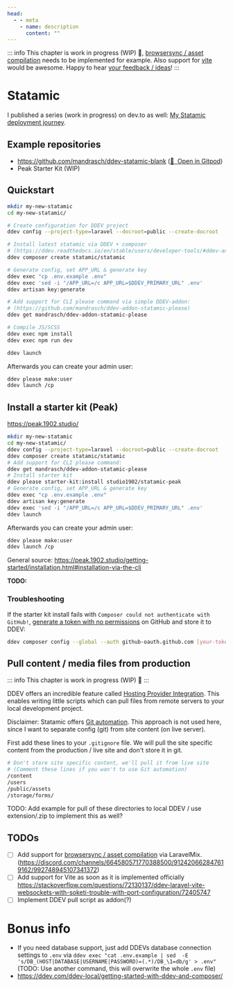 ```yaml
---
head:
  - - meta
    - name: description
      content: ""
---
```


::: info
This chapter is work in progress (WIP) 🚧, [browsersync / asset compilation](https://github.com/tyler36/ddev-browsersync#laravel-mix-example) needs to be implemented for example. Also support for [vite](https://stackoverflow.com/questions/72130137/ddev-laravel-vite-websockets-with-soketi-trouble-with-port-configuration/72405747) would be awesome. Happy to hear [your feedback / ideas](https://github.com/mandrasch/my-ddev-lab/issues)!
:::

# Statamic

I published a series (work in progress) on dev.to as well: [My Statamic deployment journey](https://dev.to/mandrasch/series/18729).

## Example repositories

- https://github.com/mandrasch/ddev-statamic-blank ([🚀&nbsp; Open in Gitpod](https://gitpod.io/#https://github.com/mandrasch/ddev-statamic-blank/))
- Peak Starter Kit (WIP)

## Quickstart

```bash
mkdir my-new-statamic
cd my-new-statamic/

# Create configuration for DDEV project
ddev config --project-type=laravel --docroot=public --create-docroot

# Install latest statamic via DDEV + composer
# (https://ddev.readthedocs.io/en/stable/users/developer-tools/#ddev-and-composer)
ddev composer create statamic/statamic

# Generate config, set APP_URL & generate key
ddev exec "cp .env.example .env"
ddev exec 'sed -i "/APP_URL=/c APP_URL=$DDEV_PRIMARY_URL" .env'
ddev artisan key:generate

# Add support for CLI please command via simple DDEV-addon:
# (https://github.com/mandrasch/ddev-addon-statamic-please)
ddev get mandrasch/ddev-addon-statamic-please

# Compile JS/SCSS
ddev exec npm install
ddev exec npm run dev

ddev launch
```

Afterwards you can create your admin user:

```bash
ddev please make:user
ddev launch /cp
```

## Install a starter kit (Peak)

https://peak.1902.studio/

```bash
mkdir my-new-statamic
cd my-new-statamic/
ddev config --project-type=laravel --docroot=public --create-docroot
ddev composer create statamic/statamic
# Add support for CLI please command:
ddev get mandrasch/ddev-addon-statamic-please
# Install starter kit
ddev please starter-kit:install studio1902/statamic-peak
# Generate config, set APP_URL & generate key
ddev exec "cp .env.example .env"
ddev artisan key:generate
ddev exec 'sed -i "/APP_URL=/c APP_URL=$DDEV_PRIMARY_URL" .env'
ddev launch
```

Afterwards you can create your admin user:

```bash
ddev please make:user
ddev launch /cp
```

General source: https://peak.1902.studio/getting-started/installation.html#installation-via-the-cli

**TODO:**
### Troubleshooting

If the starter kit install fails with `Composer could not authenticate with GitHub!`, [generate a token with no permissions](https://github.com/settings/tokens/new) on GitHub and store it to DDEV:

```bash
ddev composer config --global --auth github-oauth.github.com [your-token-here]
```

## Pull content / media files from production

::: info
This chapter is work in progress (WIP) 🚧
:::

DDEV offers an incredible feature called [Hosting Provider Integration](https://ddev.readthedocs.io/en/stable/users/providers/provider-introduction/). This enables writing little scripts which can pull files from remote servers to your local development project.

Disclaimer: Statamic offers [Git automation](https://statamic.dev/git-automation). This approach is not used here, since I want to separate config (git) from site content (on live server).

First add these lines to your `.gitignore` file. We will pull the site specific content from the production / live site and don't store it in git.

```bash
# Don't store site specific content, we'll pull it from live site
# (Comment these lines if you wan't to use Git automation)
/content
/users
/public/assets
/storage/forms/
```

TODO: Add example for pull of these directories to local DDEV / use extension/.zip to implement this as well?

## TODOs

- [ ] Add support for [browsersync / asset compilation](https://github.com/tyler36/ddev-browsersync#laravel-mix-example) via LaravelMix.
(https://discord.com/channels/664580571770388500/912420662847619162/992748945107341372)
- [ ] Add support for Vite as soon as it is implemented officially https://stackoverflow.com/questions/72130137/ddev-laravel-vite-websockets-with-soketi-trouble-with-port-configuration/72405747
- [ ] Implement DDEV pull script as addon(?)

# Bonus info

- If you need database support, just add DDEVs database connection settings to `.env` via `ddev exec "cat .env.example | sed  -E 's/DB_(HOST|DATABASE|USERNAME|PASSWORD)=(.*)/DB_\1=db/g' > .env"` (TODO: Use another command, this will overwrite the whole `.env` file)
- https://ddev.com/ddev-local/getting-started-with-ddev-and-composer/
